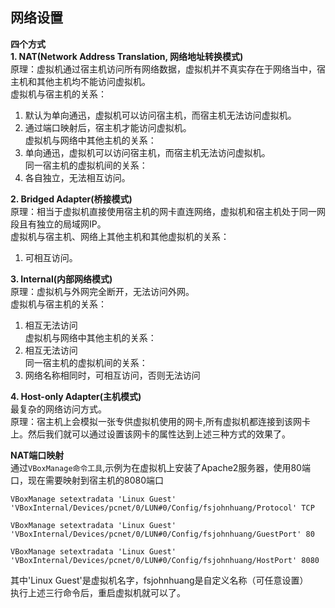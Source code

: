## 网络设置
**四个方式**<br/>
**1. NAT(Network Address Translation, 网络地址转换模式)**<br/>
原理：虚拟机通过宿主机访问所有网络数据，虚拟机并不真实存在于网络当中，宿主机和其他主机均不能访问虚拟机。<br/>
虚拟机与宿主机的关系：<br/>
  1. 默认为单向通迅，虚拟机可以访问宿主机，而宿主机无法访问虚拟机。<br/>
  2. 通过端口映射后，宿主机才能访问虚拟机。<br/>
虚拟机与网络中其他主机的关系：<br/>
  1. 单向通迅，虚拟机可以访问宿主机，而宿主机无法访问虚拟机。<br/>
同一宿主机的虚拟机间的关系：<br/>
  1. 各自独立，无法相互访问。<br/>

**2. Bridged Adapter(桥接模式)**<br/>
原理：相当于虚拟机直接使用宿主机的网卡直连网络，虚拟机和宿主机处于同一网段且有独立的局域网IP。<br/>
虚拟机与宿主机、网络上其他主机和其他虚拟机的关系：<br/>
  1. 可相互访问。<br/>

**3. Internal(内部网络模式)**<br/>
原理：虚拟机与外网完全断开，无法访问外网。<br/>
虚拟机与宿主机的关系：<br/>
  1. 相互无法访问<br/>
虚拟机与网络中其他主机的关系：<br/>
  1. 相互无法访问<br/>
同一宿主机的虚拟机间的关系：<br/>
  1. 网络名称相同时，可相互访问，否则无法访问<br/>

**4. Host-only Adapter(主机模式)**<br/>
最复杂的网络访问方式。<br/>
原理：宿主机上会模拟一张专供虚拟机使用的网卡,所有虚拟机都连接到该网卡上。然后我们就可以通过设置该网卡的属性达到上述三种方式的效果了。<br/>

**NAT端口映射**<br/>
通过`VBoxManage命令工具`,示例为在虚拟机上安装了Apache2服务器，使用80端口，现在需要映射到宿主机的8080端口
````
VBoxManage setextradata 'Linux Guest' 'VBoxInternal/Devices/pcnet/0/LUN#0/Config/fsjohnhuang/Protocol' TCP
````
````
VBoxManage setextradata 'Linux Guest' 'VBoxInternal/Devices/pcnet/0/LUN#0/Config/fsjohnhuang/GuestPort' 80
````
````
VBoxManage setextradata 'Linux Guest' 'VBoxInternal/Devices/pcnet/0/LUN#0/Config/fsjohnhuang/HostPort' 8080
````
其中'Linux Guest'是虚拟机名字，fsjohnhuang是自定义名称（可任意设置）<br/>
执行上述三行命令后，重启虚拟机就可以了。<br/>

